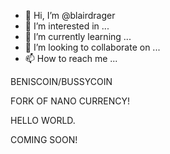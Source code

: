 - 👋 Hi, I’m @blairdrager
- 👀 I’m interested in ...
- 🌱 I’m currently learning ...
- 💞️ I’m looking to collaborate on ...
- 📫 How to reach me ...

<!---
blairdrager/blairdrager is a ✨ special ✨ repository because its `README.md` (this file) appears on your GitHub profile.
You can click the Preview link to take a look at your changes.
--->

BENISCOIN/BUSSYCOIN

FORK OF NANO CURRENCY!

HELLO WORLD.

COMING SOON!
